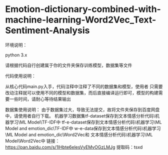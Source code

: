 # Emotion-dictionary-combined-with-machine-learning-Word2Vec_Text-Sentiment-Analysis
环境说明：

python 3.x

请根据代码自行创建属于你的文件夹保存训练模型，数据集等文件

代码使用说明：

从核心代码main.py入手，代码注释中注释了不同的数据集和模型，使用者 只需要改动注释就可以使用不同的模型和数据集，而后直接编译运行即可，模型的构建需要一些时间，请耐心等待结果输出

数据集使用说明： 由于数据集过大，导致无法提交，故将文件夹保存到百度网盘中，请使用者自行下载。 机器学习数据集tf-dataset保存到文本情感分析代码\机器学习\ML Model\TF-IDF中 tf-e-dataset保存到文本情感分析代码\机器学习\ML Model and emotion_dic\TF-IDF中 w-e-data保存到文本情感分析代码\机器学习\ML Model and emotion_dic\Word2Vec和 文本情感分析代码\机器学习\ML Model\Word2Vec中 链接：https://pan.baidu.com/s/1lHbte6elesVyEMvOGzLMJg 提取码：tsxd
